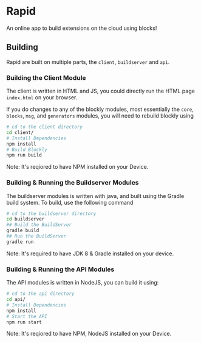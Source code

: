 # Rapid
An online app to build extensions on the cloud using blocks!

## Building
Rapid are built on multiple parts, the `client`, `buildserver` and `api`.
### Building the Client Module
The client is written in HTML and JS, you could directly run the HTML page `index.html` on your browser.

If you do changes to any of the blockly modules, most essentially the `core`, `blocks`, `msg`, and `generators` modules, you will need to rebuild blockly using
```bash
# cd to the client directory
cd client/
# Install Dependencies
npm install
# Build Blockly
npm run build
```
Note: It's reqiored to have NPM installed on your Device.
### Building & Running the Buildserver Modules
The buildserver modules is written with java, and built using the Gradle build system. To build, use the following command
```bash
# cd to the buildserver directory
cd buildserver
## Build the BuildServer
gradle build
## Run the BuildServer
gradle run
```
Note: It's required to have JDK 8 & Gradle installed on your device.
### Building & Running the API Modules
The API modules is written in NodeJS, you can build it using:
```bash
# cd to the api directory
cd api/
# Install Dependencies
npm install
# Start the API
npm run start
```
Note: It's reqiored to have NPM, NodeJS installed on your Device.
